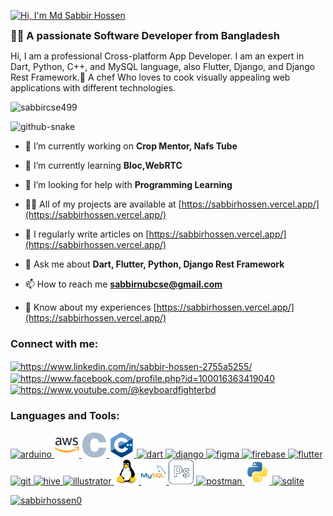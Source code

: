 






<a align="center" href="https://www.linkedin.com/in/sabbir-hossen-2755a5255/"><img src="https://readme-typing-svg.demolab.com/?font=Fira+Code&pause=1000&width=435&lines=Hi+I%27M+MOHAMMAD+SABBIR+HOSSEN" alt="Hi, I'm Md Sabbir Hossen" /></a>


  <h3 style="margin: 0;">👨‍💻 A passionate Software Developer from Bangladesh</h3>




<p> Hi, I am a professional Cross-platform App Developer. I am an expert in  Dart, Python, C++, and MySQL language, also Flutter, Django, and Django Rest Framework.💫 A chef Who loves to cook visually appealing web applications with different technologies.</p>

<p align="left"> <img src="https://komarev.com/ghpvc/?username=sabbircse499&label=Profile%20views&color=0e75b6&style=flat" alt="sabbircse499" /> </p>

<picture>
  <source media="(prefers-color-scheme: dark)" srcset="https://raw.githubusercontent.com/mr-irtaza/mr-irtaza/output/github-snake-dark.svg" />
  <source media="(prefers-color-scheme: light)" srcset="https://raw.githubusercontent.com/mr-irtaza/mr-irtaza/output/github-snake.svg" />
  <img alt="github-snake" src="https://raw.githubusercontent.com/mr-irtaza/mr-irtaza/output/github-snake.svg" />
</picture>




- 🔭 I’m currently working on **Crop Mentor, Nafs Tube**

- 🌱 I’m currently learning **Bloc,WebRTC**

- 🤝 I’m looking for help with **Programming Learning**

- 👨‍💻 All of my projects are available at [https://sabbirhossen.vercel.app/](https://sabbirhossen.vercel.app/)

- 📝 I regularly write articles on [https://sabbirhossen.vercel.app/](https://sabbirhossen.vercel.app/)

- 💬 Ask me about **Dart, Flutter, Python,  Django Rest Framework**

- 📫 How to reach me **sabbirnubcse@gmail.com**

- 📄 Know about my experiences [https://sabbirhossen.vercel.app/](https://sabbirhossen.vercel.app/)

<h3 align="left">Connect with me:</h3>
<p align="left">
<a href="https://www.linkedin.com/in/sabbir-hossen-2755a5255/" target="blank"><img align="center" src="https://raw.githubusercontent.com/rahuldkjain/github-profile-readme-generator/master/src/images/icons/Social/linked-in-alt.svg" alt="https://www.linkedin.com/in/sabbir-hossen-2755a5255/" height="30" width="40" /></a>
<a href="https://www.facebook.com/profile.php?id=100016363419040" target="blank"><img align="center" src="https://raw.githubusercontent.com/rahuldkjain/github-profile-readme-generator/master/src/images/icons/Social/facebook.svg" alt="https://www.facebook.com/profile.php?id=100016363419040" height="30" width="40" /></a>
<a href="https://www.youtube.com/@KeyboardFighterBD/" target="blank"><img align="center" src="https://raw.githubusercontent.com/rahuldkjain/github-profile-readme-generator/master/src/images/icons/Social/youtube.svg" alt="https://www.youtube.com/@keyboardfighterbd" height="30" width="40" /></a>
</p>

<h3 align="left">Languages and Tools:</h3>
<p align="left"> <a href="https://www.arduino.cc/" target="_blank" rel="noreferrer"> <img src="https://cdn.worldvectorlogo.com/logos/arduino-1.svg" alt="arduino" width="40" height="40"/> </a> <a href="https://aws.amazon.com" target="_blank" rel="noreferrer"> <img src="https://raw.githubusercontent.com/devicons/devicon/master/icons/amazonwebservices/amazonwebservices-original-wordmark.svg" alt="aws" width="40" height="40"/> </a> <a href="https://www.cprogramming.com/" target="_blank" rel="noreferrer"> <img src="https://raw.githubusercontent.com/devicons/devicon/master/icons/c/c-original.svg" alt="c" width="40" height="40"/> </a> <a href="https://www.w3schools.com/cpp/" target="_blank" rel="noreferrer"> <img src="https://raw.githubusercontent.com/devicons/devicon/master/icons/cplusplus/cplusplus-original.svg" alt="cplusplus" width="40" height="40"/> </a> <a href="https://dart.dev" target="_blank" rel="noreferrer"> <img src="https://www.vectorlogo.zone/logos/dartlang/dartlang-icon.svg" alt="dart" width="40" height="40"/> </a> <a href="https://www.djangoproject.com/" target="_blank" rel="noreferrer"> <img src="https://cdn.worldvectorlogo.com/logos/django.svg" alt="django" width="40" height="40"/> </a> <a href="https://www.figma.com/" target="_blank" rel="noreferrer"> <img src="https://www.vectorlogo.zone/logos/figma/figma-icon.svg" alt="figma" width="40" height="40"/> </a> <a href="https://firebase.google.com/" target="_blank" rel="noreferrer"> <img src="https://www.vectorlogo.zone/logos/firebase/firebase-icon.svg" alt="firebase" width="40" height="40"/> </a> <a href="https://flutter.dev" target="_blank" rel="noreferrer"> <img src="https://www.vectorlogo.zone/logos/flutterio/flutterio-icon.svg" alt="flutter" width="40" height="40"/> </a> <a href="https://git-scm.com/" target="_blank" rel="noreferrer"> <img src="https://www.vectorlogo.zone/logos/git-scm/git-scm-icon.svg" alt="git" width="40" height="40"/> </a> <a href="https://hive.apache.org/" target="_blank" rel="noreferrer"> <img src="https://www.vectorlogo.zone/logos/apache_hive/apache_hive-icon.svg" alt="hive" width="40" height="40"/> </a> <a href="https://www.adobe.com/in/products/illustrator.html" target="_blank" rel="noreferrer"> <img src="https://www.vectorlogo.zone/logos/adobe_illustrator/adobe_illustrator-icon.svg" alt="illustrator" width="40" height="40"/> </a> <a href="https://www.linux.org/" target="_blank" rel="noreferrer"> <img src="https://raw.githubusercontent.com/devicons/devicon/master/icons/linux/linux-original.svg" alt="linux" width="40" height="40"/> </a> <a href="https://www.mysql.com/" target="_blank" rel="noreferrer"> <img src="https://raw.githubusercontent.com/devicons/devicon/master/icons/mysql/mysql-original-wordmark.svg" alt="mysql" width="40" height="40"/> </a> <a href="https://www.photoshop.com/en" target="_blank" rel="noreferrer"> <img src="https://raw.githubusercontent.com/devicons/devicon/master/icons/photoshop/photoshop-line.svg" alt="photoshop" width="40" height="40"/> </a> <a href="https://postman.com" target="_blank" rel="noreferrer"> <img src="https://www.vectorlogo.zone/logos/getpostman/getpostman-icon.svg" alt="postman" width="40" height="40"/> </a> <a href="https://www.python.org" target="_blank" rel="noreferrer"> <img src="https://raw.githubusercontent.com/devicons/devicon/master/icons/python/python-original.svg" alt="python" width="40" height="40"/> </a> <a href="https://www.sqlite.org/" target="_blank" rel="noreferrer"> <img src="https://www.vectorlogo.zone/logos/sqlite/sqlite-icon.svg" alt="sqlite" width="40" height="40"/> </a> </p>



<p align="left"> <a href="https://github.com/ryo-ma/github-profile-trophy"><img src="https://github-profile-trophy.vercel.app/?username=sabbirhossen0" alt="sabbirhossen0" /></a> </p>
















